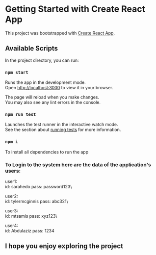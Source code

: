 # Getting Started with Create React App

This project was bootstrapped with [Create React App](https://github.com/facebook/create-react-app).

## Available Scripts

In the project directory, you can run:

### `npm start`

Runs the app in the development mode.\
Open [http://localhost:3000](http://localhost:3000) to view it in your browser.

The page will reload when you make changes.\
You may also see any lint errors in the console.

### `npm run test`

Launches the test runner in the interactive watch mode.\
See the section about [running tests](https://facebook.github.io/create-react-app/docs/running-tests) for more information.

### `npm i `

To install all dependencies to run the app

### To Login to the system here are the data of the application's users:

user1:\
id: sarahedo
pass: password123\

user2:\
id: tylermcginnis
pass: abc321\

user3:\
id: mtsamis
pass: xyz123\

user4:\
id: Abdulaziz
pass: 1234

## I hope you enjoy exploring the project
